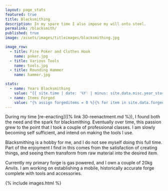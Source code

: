 ```yaml
---
layout: page_stats
featured: true
title: Blacksmithing
description: In my spare time I also impose my will onto steel.
permalink: /blacksmith/
published: true
image: /assets/images/titleimages/blacksmithing.jpg

image_row:
  - title: Fire Poker and Clothes Hook
    name: poker.jpg
  - title: Various Tools
    name: tools.jpg
  - title: Rounding Hammer
    name: hammer.jpg

stats:
  - name: Years Blacksmithing
    value: "{{ site.time | date: '%Y' | minus: site.data.misc.year_started.blacksmithing }}+"
  - name: Items Forged
    value: "{% assign forgeditems = 0 %}{% for item in site.data.forged %}{% assign forgeditems = forgeditems | plus: item[1] %}{% endfor %}{{ forgeditems }}+"
---
```


During my time [re-enacting]({% link 30-reenactment.md %}), I found both the need and the spark for blacksmithing. Eventually over time, this passion grew to the point that I took a couple of professional classes. I am slowly becoming self sufficient, and intend on making the tools I use.

Blacksmithing is a hobby for me, and I do not see myself doing this full time. Part of the enjoyment I find in this comes from the satisfaction of creating things, and seeing them transform from raw material into the desired item.

Currently my primary forge is gas powered, and I own a couple of 20kg Anvils. I am working on establishing a mobile, historically accurate forge complete with tools and accessories.

{% include images.html %}
